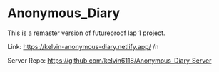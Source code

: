 # Anonymous_Diary

This is a remaster version of futureproof lap 1 project.

Link: https://kelvin-anonymous-diary.netlify.app/ /n

Server Repo: https://github.com/kelvin6118/Anonymous_Diary_Server
